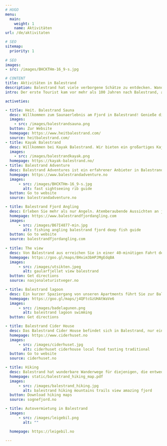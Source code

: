 ```yaml
---
# HUGO
menu:
  main:
    weight: 1
    name: Aktivitäten
url: /de/aktivitaten

# SEO
sitemap:
  priority: 1
  
# SEO
images: 
- src: /images/BHCKTHm-16_9-s.jpg

# CONTENT
title: Aktivitäten in Balestrand
description: Balestrand hat viele verborgene Schätze zu entdecken. Wandern Sie im Hochgebirge, beobachten Sie den Fjord von oben oder fahren Sie auf dem Fjord in der Nähe der Elemente. Die Möglichkeiten sind endlos.
intro: Der erste Tourist kam vor mehr als 100 Jahren nach Balestrand, angezogen von majestätischen Bergen und tiefen Fjorden. Das kleine Dorf ist seitdem weltweit ein attraktives Reiseziel. Nachfolgend haben wir einige Aktivitäten in Balestrand aufgelistet, die Sie ausprobieren sollten.

activeties:

- title: Heit. Balestrand Sauna
  desc: Willkommen zum Saunaerlebnis am Fjord in Balestrand! Genieße die Aussicht und die Ruhe in unserer nagelneuen Sauna direkt auf dem Pier, mit Platz für bis zu 9 Personen. Miete die ganze Sauna oder buche eine Drop-in-Session mit Mitgliedschaft. Kostenloser Bademantel für Hotelgäste – und ja, eigene Getränke sind erlaubt (aber lass den Rotwein lieber zu Hause).
  images:
    - src: /images/balestrandsauna.png
  button: Zur Website
  homepage: https://www.heitbalestrand.com/
  source: heitbalestrand.com/
- title: Kayak Balestrand
  desc: Willkommen bei Kayak Balestrand. Wir bieten ein großartiges Kajakerlebnis in der Fjordlandschaft rund um Balestrand.
  images:
    - src: /images/balestrandkayak.png
  homepage: https://kayak-balestrand.no/
- title: Balestrand Adventure
  desc: Balestrand Adventures ist ein erfahrener Anbieter in Balestrand, im Herzen der Sognefjord-Region. Sie bieten bodenständige Erlebnisse, die auf der Geschichte und Natur des Sognefjords basieren.
  homepage: https://www.balestrandadventure.no
  images:
      - src: /images/BHCKTHm-16_9-s.jpg
        alt: fast sightseeing rib guide
  button: Go to website
  source: balestrandadventure.no

- title: Balestrand Fjord Angling
  desc: Erleben Sie mehr als nur Angeln. Atemberaubende Aussichten an jeder Ecke, soweit das Auge reicht. Kultur. Bildung. Hohe Berge, fließendes Wasser und saubere Luft...
  homepage: https://www.balestrandfjordangling.com
  images:
      - src: /images/B67I4877-min.jpg
        alt: fishing angling balestrand fjord deep fish guide
  button: Go to website
  source: balestrandfjordangling.com
  
- title: The view
  desc: Von Balestrand aus erreichen Sie in einer 40-minütigen Fahrt den spektakulären Aussichtspunkt auf dem Gaularfjellet.
  homepage: https://goo.gl/maps/8Hxim3bHPJMgEdqBA
  images:
      - src: /images/utsikten.jpeg
        alt: gaularfjellet view balestrand
  button: Get directions
  source: nasjonaleturistveger.no

- title: Balestrand lagoon
  desc: Ein kurzer Spaziergang von unseren Apartments führt Sie zur Balestrand Badelagune. Die Badelagune ist ein familienfreundlicher Bereich, in dem Kinder und Erwachsene schwimmen und entspannen können.
  homepage: https://goo.gl/maps/j4QFtcGzUHAtWaVe6
  images:
      - src: /images/badelagunen.png
        alt: balestrand lagoon swimming
  button: Get directions

- title: Balestrand Cider House
  desc: Das Balestrand Cider House befindet sich in Balestrand, nur einen kurzen Spaziergang vom Pier und dem Kviknes Hotel entfernt. Balholm ist ihre Marke für Frucht- und Beerendrinks - mit einer großen Portion Leidenschaft hergestellt! Im Sommer können Sie an Cider-Verkostungen teilnehmen und lernen, wie man auf traditionelle Weise funkelnden Cider destilliert oder herstellt. Sie können im Hofladen einkaufen oder eine Mahlzeit im Restaurant genießen.
  homepage: https://www.ciderhuset.no
  images:
      - src: /images/ciderhuset.jpg
        alt: ciderhuset ciderhouse local food tasting traditional
  button: Go to website
  source: ciderhuset.no

- title: Hiking
  desc: Balestrand hat wunderbare Wanderwege für diejenigen, die entweder eine längere Wanderung nach Raudmelen oder zum fantastischen Keipen unternehmen möchten, oder für diejenigen, die einen kurzen Ausflug zum Orrabenken bevorzugen. Unten haben wir eine Karte mit Wanderwegen in der Umgebung bereitgestellt.
  homepage: static/balestrand_hiking_map.pdf
  images:
      - src: /images/balestrand_hiking.jpg
        alt: balestrand hiking mountains trails view amazing fjord
  button: Download hiking maps
  source: sognefjord.no

- title: Autovermietung in Balestrand
  images:
      - src: /images/leigebil.png
        alt: ""

  homepage: https://leigebil.no

---
```


